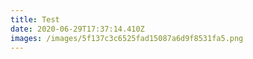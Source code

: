 ```yaml
---
title: Test
date: 2020-06-29T17:37:14.410Z
images: /images/5f137c3c6525fad15087a6d9f8531fa5.png
---
```

